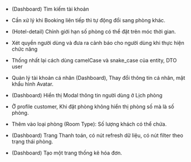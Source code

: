 - (Dashboard) Tìm kiếm tài khoản

- Cần xử lý khi Booking liên tiếp thì tự động đổi sang phòng khác.

- (Hotel-detail) Chỉnh giới hạn số phòng có thể đặt trên móc thời gian.

- Xét quyền người dùng và đưa ra cảnh báo cho người dùng khi thực hiện chức năng

- Thống nhất lại cách dùng camelCase và snake_case của entity, DTO user

- Quản lý tài khoản cá nhân (Dashboard), Thay đổi thông tin cá nhân, mật khẩu hình Avatar.

- (Dashboard) Hiển thị Modal thông tin người dùng ở Lịch phòng

- Ở profile customer, Khi đặt phòng không hiển thị phòng số mà là số phòng.

- Thêm vào loại phòng (Room Type): Số lượng khách có thể chứa.

- (Dashboard) Trang Thanh toán, có nút refresh dữ liệu, có nút filter theo trạng thái phòng.

- (Dashboard) Tạo một trang thống kê hóa đơn.

